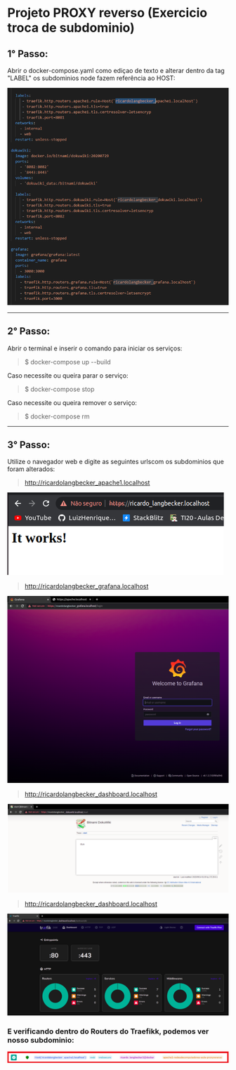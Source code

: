 














# Projeto PROXY reverso  (Exercicio troca de subdominio)

## 1° Passo:

Abrir o docker-compose.yaml como ediçao de texto e alterar dentro da tag "LABEL" os subdominios node fazem referência ao HOST:


![Testando o Apache](doc/dockercompose_subdominios.png) 

 ***

 ## 2° Passo:
 Abrir o terminal e inserir o comando para iniciar os serviços:

 > $ docker-compose up --build

 Caso necessite ou queira parar o serviço:

> $ docker-compose stop

 Caso necessite ou queira remover o serviço:
> $ docker-compose rm
***

 ## 3° Passo:

Utilize o navegador web e digite as seguintes urlscom os subdominios que foram alterados:

> http://ricardolangbecker_apache1.localhost

![Verificando o Apache](doc/subdominio_ricado.png) 



 > http://ricardolangbecker_grafana.localhost


 ![Verificando o Grafana](doc/grafana.png) 


  > http://ricardolangbecker_dashboard.localhost



 ![Verificando o DocuWiki](doc/DocuWiki.png) 



  > http://ricardolangbecker_dashboard.localhost



 ![Verificando o Traefik](doc/traefik.png) 



### E verificando dentro do Routers do Traefikk, podemos ver nosso subdominio:


 ![Verificando o Traefik](doc/dashboard_traefik2.png) 
